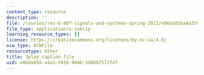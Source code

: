 ```yaml
---
content_type: resource
description: ''
file: /courses/res-6-007-signals-and-systems-spring-2011/e06da856a4a35916904b1d8687572fd7_GrnYlDAsmuA.vtt
file_type: application/x-subrip
learning_resource_types: []
license: https://creativecommons.org/licenses/by-nc-sa/4.0/
ocw_type: OCWFile
resourcetype: Other
title: 3play caption file
uid: e06da856-a4a3-5916-904b-1d8687572fd7
---
```

